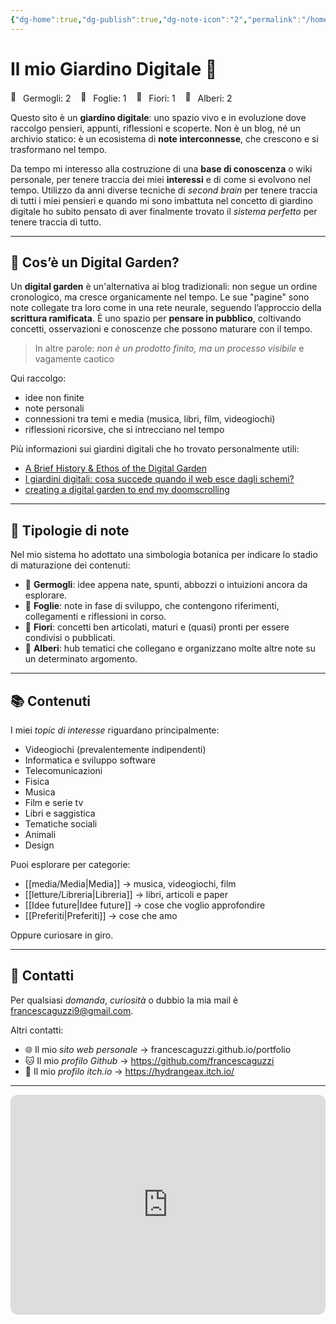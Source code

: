 ```yaml
---
{"dg-home":true,"dg-publish":true,"dg-note-icon":"2","permalink":"/homepage/","tags":["gardenEntry"],"dgPassFrontmatter":true,"noteIcon":"2"}
---
```


# Il mio Giardino Digitale 🌱

<div><span><div class="garden-svg-wrapper"><a title="La fattoria degli animali" href="/letture/libri/la-fattoria-degli-animali" data-icon="default" class="svg-plant" target="_blank" rel="noopener nofollow"></a><a title="Libreria" href="/letture/libreria" data-icon="2" class="svg-plant" target="_blank" rel="noopener nofollow"></a><a title="Incontri ravvicinati del terzo tipo" href="/media/film-e-serie-tv/incontri-ravvicinati-del-terzo-tipo" data-icon="1" class="svg-plant" target="_blank" rel="noopener nofollow"></a><a title="Severance" href="/media/film-e-serie-tv/severance" data-icon="3" class="svg-plant" target="_blank" rel="noopener nofollow"></a><a title="Stray" href="/media/videogiochi/stray" data-icon="default" class="svg-plant" target="_blank" rel="noopener nofollow"></a><a title="Media" href="/media/media" data-icon="2" class="svg-plant" target="_blank" rel="noopener nofollow"></a></div>
<div class="garden-counts">
  <span><img class="emoji" draggable="false" alt="🌱" src="https://cdn.jsdelivr.net/gh/jdecked/twemoji@15.1.0/assets/svg/1f331.svg" width="16px" height="16px"></span> Germogli: 2 &nbsp;&nbsp;
  <span><img class="emoji" draggable="false" alt="🌿" src="https://cdn.jsdelivr.net/gh/jdecked/twemoji@15.1.0/assets/svg/1f33f.svg" width="16px" height="16px"></span> Foglie: 1 &nbsp;&nbsp;
  <span><img class="emoji" draggable="false" alt="🌸" src="https://cdn.jsdelivr.net/gh/jdecked/twemoji@15.1.0/assets/svg/1f338.svg" width="16px" height="16px"></span> Fiori: 1 &nbsp;&nbsp;
  <span><img class="emoji" draggable="false" alt="🌳" src="https://cdn.jsdelivr.net/gh/jdecked/twemoji@15.1.0/assets/svg/1f333.svg" width="16px" height="16px"></span> Alberi: 2
</div></span></div>

Questo sito è un **giardino digitale**: uno spazio vivo e in evoluzione dove raccolgo pensieri, appunti, riflessioni e scoperte.  Non è un blog, né un archivio statico: è un ecosistema di **note interconnesse**, che crescono e si trasformano nel tempo.

Da tempo mi interesso alla costruzione di una **base di conoscenza** o wiki personale, per tenere traccia dei miei **interessi** e di come si evolvono nel tempo. Utilizzo da anni diverse tecniche di *second brain* per tenere traccia di tutti i miei pensieri e quando mi sono imbattuta nel concetto di giardino digitale ho subito pensato di aver finalmente trovato il *sistema perfetto* per tenere traccia di tutto.

---

##  🌲 Cos’è un Digital Garden?

Un **digital garden** è un'alternativa ai blog tradizionali: non segue un ordine cronologico, ma cresce organicamente nel tempo. Le sue "pagine" sono note collegate tra loro come in una rete neurale, seguendo l’approccio della **scrittura ramificata**. È uno spazio per **pensare in pubblico**, coltivando concetti, osservazioni e conoscenze che possono maturare con il tempo.

> In altre parole: *non è un prodotto finito, ma un processo visibile* e vagamente caotico
 
Qui raccolgo:
- idee non finite
- note personali
- connessioni tra temi e media (musica, libri, film, videogiochi)
- riflessioni ricorsive, che si intrecciano nel tempo

Più informazioni sui giardini digitali che ho trovato personalmente utili:
- [A Brief History & Ethos of the Digital Garden](https://maggieappleton.com/garden-history)
- [I giardini digitali: cosa succede quando il web esce dagli schemi?](https://www.shots.it/news/i-giardini-digitali-cosa-succede-quando-il-web-esce-dagli-schemi)
- [creating a digital garden to end my doomscrolling](https://youtu.be/0tY7Z53QJo8?si=OP31FLIb2XkgQVVX)

---

## 🌿 Tipologie di note

Nel mio sistema ho adottato una simbologia botanica per indicare lo stadio di maturazione dei contenuti:

- 🌱 **Germogli**: idee appena nate, spunti, abbozzi o intuizioni ancora da esplorare.
- 🍃 **Foglie**: note in fase di sviluppo, che contengono riferimenti, collegamenti e riflessioni in corso.
- 🌸 **Fiori**: concetti ben articolati, maturi e (quasi) pronti per essere condivisi o pubblicati.
- 🌳 **Alberi**: hub tematici che collegano e organizzano molte altre note su un determinato argomento.

---

## 📚 Contenuti

I miei *topic di interesse* riguardano principalmente:
- Videogiochi (prevalentemente indipendenti)
- Informatica e sviluppo software
- Telecomunicazioni
- Fisica 
- Musica
- Film e serie tv
- Libri e saggistica
- Tematiche sociali
- Animali
- Design 

Puoi esplorare per categorie:
- [[media/Media\|Media]] → musica, videogiochi, film
- [[letture/Libreria\|Libreria]] → libri, articoli e paper
- [[Idee future\|Idee future]] → cose che voglio approfondire
- [[Preferiti\|Preferiti]] → cose che amo

Oppure curiosare in giro.

---
## 💌 Contatti

Per qualsiasi *domanda*, *curiosità* o dubbio la mia mail è francescaguzzi9@gmail.com. 

Altri contatti:
- 🌐 Il mio *sito web personale* -> francescaguzzi.github.io/portfolio
- 🐱 Il mio *profilo Github* -> https://github.com/francescaguzzi
- 👾 Il mio *profilo itch.io* -> https://hydrangeax.itch.io/

---

<iframe style="border-radius:12px" src="https://open.spotify.com/embed/playlist/1dDPjDQLZRn0uCiyDMbvIY?utm_source=generator" width="100%" height="352" frameBorder="0" allowfullscreen="" allow="autoplay; clipboard-write; encrypted-media; fullscreen; picture-in-picture" loading="lazy"></iframe>

